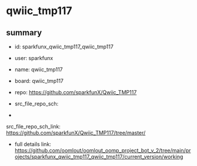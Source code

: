 # qwiic_tmp117
 
## summary 
* id: sparkfunx_qwiic_tmp117_qwiic_tmp117
* user: sparkfunx
* name: qwiic_tmp117
* board: qwiic_tmp117
* repo: https://github.com/sparkfunX/Qwiic_TMP117



* src_file_repo_sch: 
*
 src_file_repo_sch_link: https://github.com/sparkfunX/Qwiic_TMP117/tree/master/
* full details link: https://github.com/oomlout/oomlout_oomp_project_bot_v_2/tree/main/projects/sparkfunx_qwiic_tmp117_qwiic_tmp117/current_version/working  






